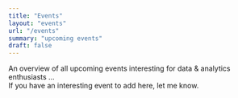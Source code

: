 ```yaml
---
title: "Events"
layout: "events"
url: "/events"
summary: "upcoming events"
draft: false
---
```

An overview of all upcoming events interesting for data & analytics enthusiasts …  
If you have an interesting event to add here, let me know.